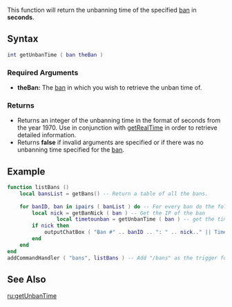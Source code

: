 This function will return the unbanning time of the specified [ban](/docs/ban.md "wikilink") in **seconds**.

Syntax
------

``` lua
int getUnbanTime ( ban theBan )
```

### Required Arguments

-   **theBan:** The [ban](/docs/ban.md "wikilink") in which you wish to retrieve the unban time of.

### Returns

-   Returns an integer of the unbanning time in the format of seconds from the year 1970. Use in conjunction with [getRealTime](/docs/getrealtime.md "wikilink") in order to retrieve detailed information.
-   Returns **false** if invalid arguments are specified or if there was no unbanning time specified for the [ban](/docs/ban.md "wikilink").

Example
-------

``` lua
function listBans ()
    local bansList = getBans() -- Return a table of all the bans.
 
    for banID, ban in ipairs ( banList ) do -- For every ban do the following...
        local nick = getBanNick ( ban ) -- Get the IP of the ban
                local timetounban = getUnbanTime ( ban ) -- get the time to wait of the banned player
        if nick then
            outputChatBox ( "Ban #" .. banID .. ": " .. nick.." || Time to unban: "..timetounban , source, 255, 0, 0 ) -- Output the baninfo
        end
    end
end
addCommandHandler ( "bans", listBans ) -- Add "/bans" as the trigger for the function.
```

See Also
--------

[ru:getUnbanTime](/docs/ru:getunbantime.md "wikilink")
